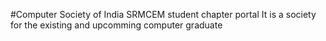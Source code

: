 #Computer Society of India SRMCEM student chapter portal
It is a society for the existing and upcomming computer graduate 
